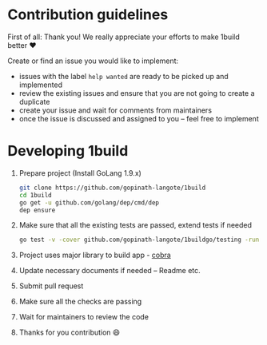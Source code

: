 # Contribution guidelines

First of all: Thank you! We really appreciate your efforts to make 1build better ❤️

Create or find an issue you would like to implement:
- issues with the label `help wanted` are ready to be picked up and implemented
- review the existing issues and ensure that you are not going to create a duplicate
- create your issue and wait for comments from maintainers
- once the issue is discussed and assigned to you – feel free to implement

# Developing 1build

1. Prepare project (Install GoLang 1.9.x)

    ```sh
    git clone https://github.com/gopinath-langote/1build
    cd 1build
    go get -u github.com/golang/dep/cmd/dep
    dep ensure
    ```

2. Make sure that all the existing tests are passed, extend tests if needed
    ```sh
    go test -v -cover github.com/gopinath-langote/1buildgo/testing -run . 
    ```
3. Project uses major library to build app - [cobra](https://github.com/spf13/cobra)
4. Update necessary documents if needed – Readme etc. 
5. Submit pull request
6. Make sure all the checks are passing
7. Wait for maintainers to review the code
8. Thanks for you contribution :smile:
